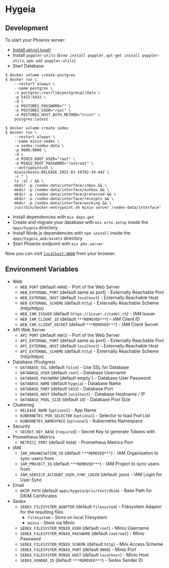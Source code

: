 # Hygeia

## Development

To start your Phoenix server:

* [Install `wkhtmltopdf`](https://github.com/gutschilla/elixir-pdf-generator#wkhtmltopdf)
* Install `poppler-utils` (`brew install poppler`, `apt-get install poppler-utils`, `apk add poppler-utils`)
* Start Database

```console
$ docker volume create postgres
$ docker run \
    --restart always \
    --name postgres \
    -v postgres:/var/lib/postgresql/data \
    -p 5432:5432 \
    -d \
    -e POSTGRES_PASSWORD="" \
    -e POSTGRES_USER="root" \
    -e POSTGRES_HOST_AUTH_METHOD="trust" \
    postgres:latest
```

```console
$ docker volume create sedex
$ docker run \
    --restart always \
    --name minio-sedex \
    -v sedex:/sedex-data \
    -p 9000:9000 \
    -d \
    -e MINIO_ROOT_USER="root" \
    -e MINIO_ROOT_PASSWORD="rootroot" \
    --entrypoint=sh \
    minio/minio:RELEASE.2021-01-16T02-19-44Z \
    -c " \
    ls -al / && \
    mkdir -p /sedex-data/interface/inbox && \
    mkdir -p /sedex-data/interface/outbox && \
    mkdir -p /sedex-data/interface/processed && \
    mkdir -p /sedex-data/interface/receipts && \
    mkdir -p /sedex-data/interface/working && \
    /usr/bin/docker-entrypoint.sh minio server /sedex-data/interface"
```

  * Install dependencies with `mix deps.get`
  * Create and migrate your database with `mix ecto.setup` inside the `apps/hygeia` directory
  * Install Node.js dependencies with `npm install` inside the `apps/hygeia_web/assets` directory
  * Start Phoenix endpoint with `mix phx.server`

Now you can visit [`localhost:4000`](http://localhost:4000) from your browser.

## Environment Variables

* Web
  * `WEB_PORT` (default `4000`) - Port of the Web Server
  * `WEB_EXTERNAL_PORT` (default same as port) - Externally Reachable Port
  * `WEB_EXTERNAL_HOST` (default `localhost`) - Externally Reachable Host
  * `WEB_EXTERNAL_SCHEME` (default `http`) - Externally Reachable Scheme (http/https)
  * `WEB_IAM_ISSUER` (default `https://issuer.zitadel.ch`) - IAM Issuer
  * `WEB_IAM_CLIENT_ID` (default `***REMOVED***`) - IAM Client ID
  * `WEB_IAM_CLIENT_SECRET` (default `***REMOVED***`) - IAM Client Secret
* API Web Server
  * `API_PORT` (default `4001`) - Port of the Web Server
  * `API_EXTERNAL_PORT` (default same as port) - Externally Reachable Port
  * `API_EXTERNAL_HOST` (default `localhost`) - Externally Reachable Host
  * `API_EXTERNAL_SCHEME` (default `http`) - Externally Reachable Scheme (http/https)
* Database (Postgres)
  * `DATABASE_SSL` (default `false`) - Use SSL for Database
  * `DATABASE_USER` (default `root`) - Database Username
  * `DATABASE_PASSWORD` (default empty`) - Database User Password
  * `DATABASE_NAME` (default `hygeia`) - Database Name
  * `DATABASE_PORT` (default `5432`) - Database Port
  * `DATABASE_HOST` (default `localhost`) - Database Hostname / IP
  * `DATABASE_POOL_SIZE` (default `10`) - Database Pool Size
* Clustering
  * `RELEASE_NAME` (`optional`) - App Name
  * `KUBERNETES_POD_SELECTOR` (`optional`) - Selector to load Pod List
  * `KUBERNETES_NAMESPACE` (`optional`) - Kubernetes Namespace
* Security
  * `SECRET_KEY_BASE` (`required`) - Secret Key to generate Tokens with
* Prometheus Metrics
  * `METRICS_PORT` (default `9568`) - Prometheus Metrics Port
* IAM
  * `IAM_ORGANISATION_ID` (default `***REMOVED***`) - IAM Organisation to sync users from
  * `IAM_PROJECT_ID` (default `***REMOVED***`) - IAM Project to sync users from
  * `IAM_SERVICE_ACCOUNT_USER_SYNC_LOGIN` (default: json) - IAM Login for User Sync
* Email
  * `DKIM_PATH` (default `apps/hygeia/priv/test/dkim`) - Base Path for DKIM Certificates
* Sedex
  * `SEDEX_FILESYSTEM_ADAPTER` (default `filesystem`) - Filesystem Adapter for the resulting files
    * `filesystem` - Store on local Filesystem
    * `minio` - Store via Minio
  * `SEDEX_FILESYSTEM_MINIO_USER` (default `root`) - Minio Username
  * `SEDEX_FILESYSTEM_MINIO_PASSWORD` (default `rootroot`) - Minio Password
  * `SEDEX_FILESYSTEM_MINIO_SCHEME` (default `http`) - Mini Access Scheme
  * `SEDEX_FILESYSTEM_MINIO_PORT` (default `9000`) - Minio Port
  * `SEDEX_FILESYSTEM_MINIO_HOST` (default `localhost`) - Minio Host
  * `SEDEX_SENDER_ID` (default `***REMOVED***`) - Sedex Sender ID